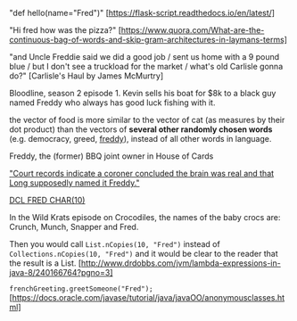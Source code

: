 "def hello(name="Fred")" [https://flask-script.readthedocs.io/en/latest/]

"Hi fred how was the pizza?" [https://www.quora.com/What-are-the-continuous-bag-of-words-and-skip-gram-architectures-in-laymans-terms]

"and Uncle Freddie said we did a good job / sent us home with a 9 pound blue / but I don't see a truckload for the market / what's old Carlisle gonna do?" [Carlisle's Haul by James McMurtry]

Bloodline, season 2 episode 1.  Kevin sells his boat for $8k to a black guy named Freddy who always has good luck fishing with it.

the vector of food is more similar to the vector of cat (as measures by their dot product) than the vectors of **several other randomly chosen words** (e.g. democracy, greed, [freddy](https://www.quora.com/What-is-negative-sampling)), instead of all other words in language. 

Freddy, the (former) BBQ joint owner in House of Cards

["Court records indicate a coroner concluded the brain was real and that Long supposedly named it Freddy."](http://marginalrevolution.com/marginalrevolution/2016/07/the-modern-tinkerer-there-is-no-great-stagnation.html)

[DCL FRED CHAR(10)](http://www.ibm.com/support/knowledgecenter/SSEPEK_11.0.0/sqlref/src/tpc/db2z_sql_declarevariable.html)

In the Wild Krats episode on Crocodiles, the names of the baby crocs are: Crunch, Munch, Snapper and Fred.

Then you would call `List.nCopies(10, "Fred")` instead of `Collections.nCopies(10, "Fred")` and it would be clear to the reader that the result is a List. [http://www.drdobbs.com/jvm/lambda-expressions-in-java-8/240166764?pgno=3]

`frenchGreeting.greetSomeone("Fred");` [https://docs.oracle.com/javase/tutorial/java/javaOO/anonymousclasses.html]
